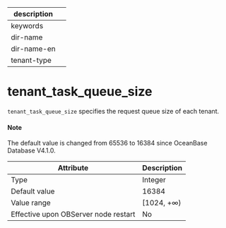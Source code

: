 |description||
|---|---|
|keywords||
|dir-name||
|dir-name-en||
|tenant-type||

# tenant_task_queue_size


`tenant_task_queue_size` specifies the request queue size of each tenant.

<main id="notice" type='explain'>
  <h4>Note</h4>
  <p>The default value is changed from 65536 to 16384 since OceanBase Database V4.1.0. </p>
</main>

| **Attribute** | **Description** |
|------------------|-------------|
| Type | Integer |
| Default value | 16384 |
| Value range | \[1024, +∞) |
| Effective upon OBServer node restart | No |
